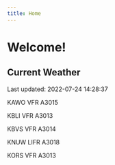 ```yaml
---
title: Home
---
```

# Welcome!

## Current Weather

Last updated: 2022-07-24 14:28:37

KAWO VFR A3015

KBLI VFR A3013

KBVS VFR A3014

KNUW LIFR A3018

KORS VFR A3013


